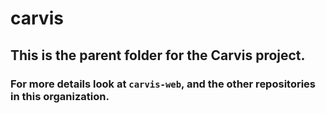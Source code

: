 # carvis

## This is the parent folder for the Carvis project. 
### For more details look at `carvis-web`, and the other repositories in this organization.
